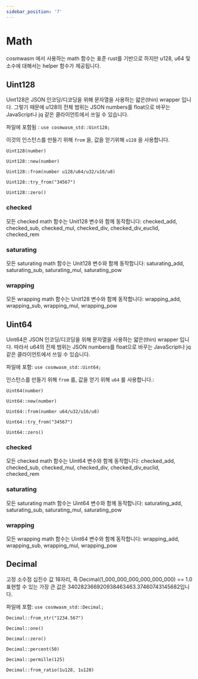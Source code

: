 ```yaml
---
sidebar_position: '7'
---
```


# Math

cosmwasm 에서 사용하는 math 함수는 표준 rust를 기반으로 하지만 u128, u64 및 소수에 대해서는 helper 함수가 제공됩니다.

## Uint128

Uint128은 JSON 인코딩/디코딩을 위해 문자열을 사용하는 얇은(thin) wrapper 입니다. 그렇기 때문에 u128의 전체 범위는 JSON numbers를 float으로 바꾸는 JavaScript나 jq 같은 클라이언트에서 쓰일 수 있습니다.

파일에 포함됨 : `use cosmwasm_std::Uint128;`

이것의 인스턴스를 만들기 위해 `from` 을, 값을 얻기위해 `u128` 을 사용합니다.

`Uint128(number)`

`Uint128::new(number)`

`Uint128::from(number u128/u64/u32/u16/u8)`

`Uint128::try_from("34567")`

`Uint128::zero()`

### checked

모든 checked math 함수는 Unit128 변수와 함께 동작합니다: checked_add, checked_sub, checked_mul, checked_div, checked_div_euclid, checked_rem

### saturating

모든 saturating math 함수는 Unit128 변수와 함께 동작합니다: saturating_add, saturating_sub, saturating_mul, saturating_pow

### wrapping

모든 wrapping math 함수는 Unit128 변수와 함께 동작합니다: wrapping_add, wrapping_sub, wrapping_mul, wrapping_pow

## Uint64

Uint64은 JSON 인코딩/디코딩을 위해 문자열을 사용하는 얇은(thin) wrapper 입니다. 따라서 u64의 전체 범위는 JSON numbers를 float으로 바꾸는 JavaScript나 jq 같은 클라이언트에서 쓰일 수 있습니다.

파일에 포함: `use cosmwasm_std::Uint64;`

인스턴스를 만들기 위해 `from` 를, 값을 얻기 위해 `u64` 를 사용합니다.:

`Uint64(number)`

`Uint64::new(number)`

`Uint64::from(number u64/u32/u16/u8)`

`Uint64::try_from("34567")`

`Uint64::zero()`

### checked

모든 checked math 함수는 Uint64 변수와 함께 동작합니다: checked_add, checked_sub, checked_mul, checked_div, checked_div_euclid, checked_rem

### saturating

모든 saturating math 함수는 Uint64 변수와 함께 동작합니다: saturating_add, saturating_sub, saturating_mul, saturating_pow

### wrapping

모든 wrapping math 함수는 Uint64 변수와 함께 동작합니다: wrapping_add, wrapping_sub, wrapping_mul, wrapping_pow

## Decimal

고정 소수점 십진수 값 18자리, 즉 Decimal(1_000_000_000_000_000_000) == 1.0 표현할 수 있는 가장 큰 값은 340282366920938463463.37460743145682입니다.

파일에 포함: `use cosmwasm_std::Decimal;`

`Decimal::from_str("1234.567")`

`Decimal::one()`

`Decimal::zero()`

`Decimal::percent(50)`

`Decimal::permille(125)`

`Decimal::from_ratio(1u128, 1u128)`
